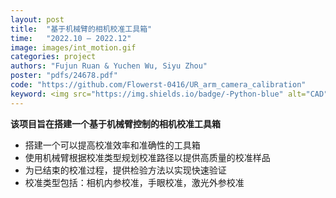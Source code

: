 ```yaml
---
layout: post
title:  "基于机械臂的相机校准工具箱"
time:   "2022.10 – 2022.12"
image: images/int_motion.gif
categories: project
authors: "Fujun Ruan & Yuchen Wu, Siyu Zhou"
poster: "pdfs/24678.pdf"
code: "https://github.com/Flowerst-0416/UR_arm_camera_calibration"
keyword: <img src="https://img.shields.io/badge/-Python-blue" alt="CAD"/>&nbsp;<img src="https://img.shields.io/badge/-C++-blue" alt="CAD"/>&nbsp;<img src="https://img.shields.io/badge/-UR5e-yellow" alt="机械设计"/>&nbsp;<img src="https://img.shields.io/badge/-ROS-red"/>&nbsp;<img src="https://img.shields.io/badge/-相机校准-orange"/>
---
```

**该项目旨在搭建一个基于机械臂控制的相机校准工具箱**
- 搭建一个可以提高校准效率和准确性的工具箱
- 使用机械臂根据校准类型规划校准路径以提供高质量的校准样品
- 为已结束的校准过程，提供检验方法以实现快速验证
- 校准类型包括：相机内参校准，手眼校准，激光外参校准
